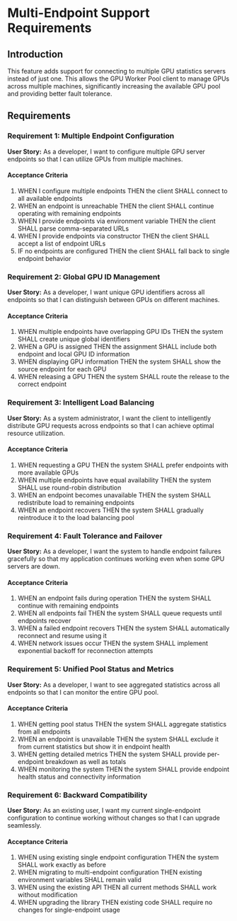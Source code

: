 # Multi-Endpoint Support Requirements

## Introduction

This feature adds support for connecting to multiple GPU statistics servers instead of just one. This allows the GPU Worker Pool client to manage GPUs across multiple machines, significantly increasing the available GPU pool and providing better fault tolerance.

## Requirements

### Requirement 1: Multiple Endpoint Configuration

**User Story:** As a developer, I want to configure multiple GPU server endpoints so that I can utilize GPUs from multiple machines.

#### Acceptance Criteria

1. WHEN I configure multiple endpoints THEN the client SHALL connect to all available endpoints
2. WHEN an endpoint is unreachable THEN the client SHALL continue operating with remaining endpoints
3. WHEN I provide endpoints via environment variable THEN the client SHALL parse comma-separated URLs
4. WHEN I provide endpoints via constructor THEN the client SHALL accept a list of endpoint URLs
5. IF no endpoints are configured THEN the client SHALL fall back to single endpoint behavior

### Requirement 2: Global GPU ID Management

**User Story:** As a developer, I want unique GPU identifiers across all endpoints so that I can distinguish between GPUs on different machines.

#### Acceptance Criteria

1. WHEN multiple endpoints have overlapping GPU IDs THEN the system SHALL create unique global identifiers
2. WHEN a GPU is assigned THEN the assignment SHALL include both endpoint and local GPU ID information
3. WHEN displaying GPU information THEN the system SHALL show the source endpoint for each GPU
4. WHEN releasing a GPU THEN the system SHALL route the release to the correct endpoint

### Requirement 3: Intelligent Load Balancing

**User Story:** As a system administrator, I want the client to intelligently distribute GPU requests across endpoints so that I can achieve optimal resource utilization.

#### Acceptance Criteria

1. WHEN requesting a GPU THEN the system SHALL prefer endpoints with more available GPUs
2. WHEN multiple endpoints have equal availability THEN the system SHALL use round-robin distribution
3. WHEN an endpoint becomes unavailable THEN the system SHALL redistribute load to remaining endpoints
4. WHEN an endpoint recovers THEN the system SHALL gradually reintroduce it to the load balancing pool

### Requirement 4: Fault Tolerance and Failover

**User Story:** As a developer, I want the system to handle endpoint failures gracefully so that my application continues working even when some GPU servers are down.

#### Acceptance Criteria

1. WHEN an endpoint fails during operation THEN the system SHALL continue with remaining endpoints
2. WHEN all endpoints fail THEN the system SHALL queue requests until endpoints recover
3. WHEN a failed endpoint recovers THEN the system SHALL automatically reconnect and resume using it
4. WHEN network issues occur THEN the system SHALL implement exponential backoff for reconnection attempts

### Requirement 5: Unified Pool Status and Metrics

**User Story:** As a developer, I want to see aggregated statistics across all endpoints so that I can monitor the entire GPU pool.

#### Acceptance Criteria

1. WHEN getting pool status THEN the system SHALL aggregate statistics from all endpoints
2. WHEN an endpoint is unavailable THEN the system SHALL exclude it from current statistics but show it in endpoint health
3. WHEN getting detailed metrics THEN the system SHALL provide per-endpoint breakdown as well as totals
4. WHEN monitoring the system THEN the system SHALL provide endpoint health status and connectivity information

### Requirement 6: Backward Compatibility

**User Story:** As an existing user, I want my current single-endpoint configuration to continue working without changes so that I can upgrade seamlessly.

#### Acceptance Criteria

1. WHEN using existing single endpoint configuration THEN the system SHALL work exactly as before
2. WHEN migrating to multi-endpoint configuration THEN existing environment variables SHALL remain valid
3. WHEN using the existing API THEN all current methods SHALL work without modification
4. WHEN upgrading the library THEN existing code SHALL require no changes for single-endpoint usage